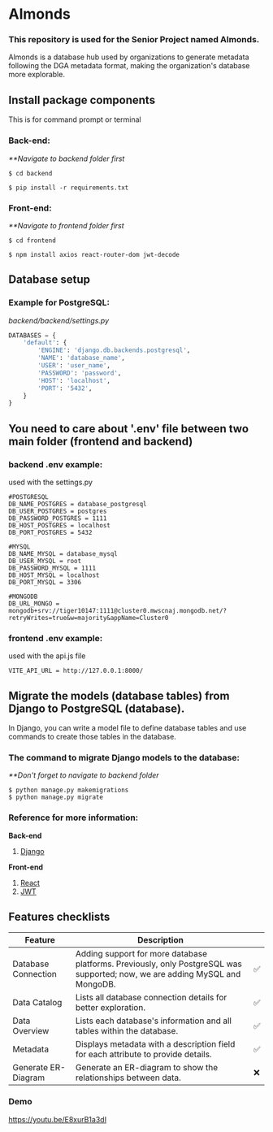 # Almonds
### This repository is used for the Senior Project named Almonds.
Almonds is a database hub used by organizations to generate metadata following the DGA metadata format, making the organization's database more explorable.

## Install package components
This is for command prompt or terminal
### Back-end:
_**Navigate to backend folder first_
```
$ cd backend
```
```
$ pip install -r requirements.txt
```
### Front-end:
_**Navigate to frontend folder first_
```
$ cd frontend
```
```
$ npm install axios react-router-dom jwt-decode
```

## Database setup
### Example for PostgreSQL:
_backend/backend/settings.py_
``` python
DATABASES = {
    'default': {
        'ENGINE': 'django.db.backends.postgresql',
        'NAME': 'database_name',
        'USER': 'user_name',
        'PASSWORD': 'password',
        'HOST': 'localhost',
        'PORT': '5432',
    }
}
```
## You need to care about '.env' file between two main folder (frontend and backend)
### backend .env example:
used with the settings.py
``` 
#POSTGRESQL
DB_NAME_POSTGRES = database_postgresql
DB_USER_POSTGRES = postgres
DB_PASSWORD_POSTGRES = 1111      
DB_HOST_POSTGRES = localhost
DB_PORT_POSTGRES = 5432

#MYSQL
DB_NAME_MYSQL = database_mysql
DB_USER_MYSQL = root
DB_PASSWORD_MYSQL = 1111
DB_HOST_MYSQL = localhost
DB_PORT_MYSQL = 3306

#MONGODB
DB_URL_MONGO = mongodb+srv://tiger10147:1111@cluster0.mwscnaj.mongodb.net/?retryWrites=true&w=majority&appName=Cluster0
```
### frontend .env example:
used with the api.js file
``` 
VITE_API_URL = http://127.0.0.1:8000/
```

## Migrate the models (database tables) from Django to PostgreSQL (database).
In Django, you can write a model file to define database tables and use commands to create those tables in the database.
### The command to migrate Django models to the database:
_**Don't forget to navigate to backend folder_
```
$ python manage.py makemigrations
$ python manage.py migrate
```
### Reference for more information:
**Back-end**
1. [Django](https://docs.djangoproject.com/en/5.0/)

**Front-end**
1. [React](https://legacy.reactjs.org/docs/getting-started.html)
2. [JWT](https://jwt.io/introduction)


## Features checklists
Feature | Description | |
-----|-----|-----|
Database Connection|Adding support for more database platforms. Previously, only PostgreSQL was supported; now, we are adding MySQL and MongoDB.|:white_check_mark:
Data Catalog|Lists all database connection details for better exploration.|:white_check_mark:
Data Overview|Lists each database's information and all tables within the database.|:white_check_mark:
Metadata|Displays metadata with a description field for each attribute to provide details.|:white_check_mark:
Generate ER-Diagram|Generate an ER-diagram to show the relationships between data.|:x:

### Demo
https://youtu.be/E8xurB1a3dI
